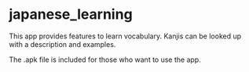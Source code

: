 # japanese_learning
This app provides features to learn vocabulary. Kanjis can be looked up with a description and examples.

The .apk file is included for those who want to use the app.
